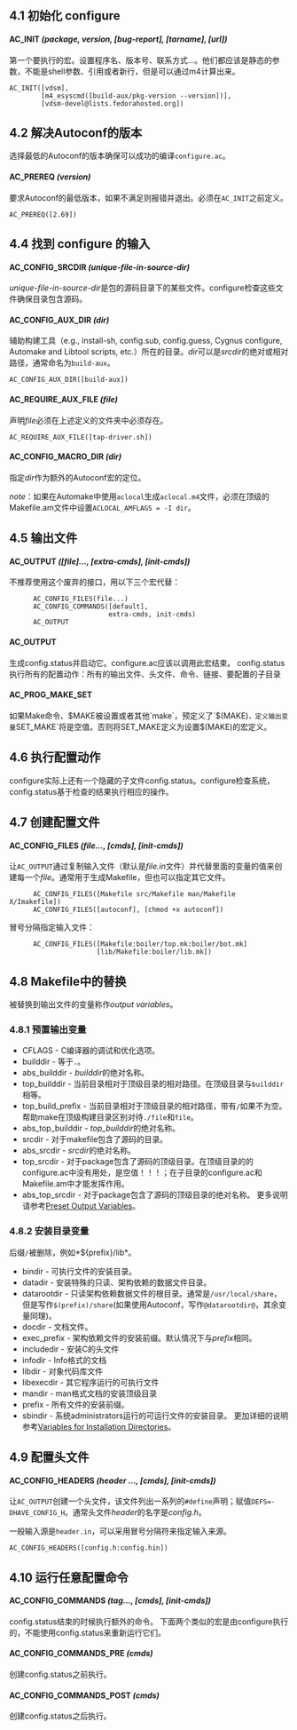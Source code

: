 ## 4.1 初始化 configure

#### AC_INIT *(package, version, [bug-report], [tarname], [url])*
第一个要执行的宏。设置程序名、版本号、联系方式...。他们都应该是静态的参数，不能是shell参数、引用或者新行，但是可以通过m4计算出来。
```autoconf
AC_INIT([vdsm],
        [m4_esyscmd([build-aux/pkg-version --version])],
        [vdsm-devel@lists.fedorahosted.org])
```

## 4.2 解决Autoconf的版本
选择最低的Autoconf的版本确保可以成功的编译`configure.ac`。

#### AC_PREREQ *(version)*
要求Autoconf的最低版本，如果不满足则报错并退出。必须在`AC_INIT`之前定义。
```
AC_PREREQ([2.69])
```

## 4.4 找到 configure 的输入

#### AC_CONFIG_SRCDIR *(unique-file-in-source-dir)*
*unique-file-in-source-dir*是包的源码目录下的某些文件。configure检查这些文件确保目录包含源码。

#### AC_CONFIG_AUX_DIR *(dir)*
辅助构建工具（e.g., install-sh, config.sub, config.guess, Cygnus configure, Automake and Libtool scripts, etc.）所在的目录。*dir*可以是*srcdir*的绝对或相对路径，通常命名为`build-aux`。
```autoconf
AC_CONFIG_AUX_DIR([build-aux])
```

#### AC_REQUIRE_AUX_FILE *(file)*
声明*file*必须在上述定义的文件夹中必须存在。
```
AC_REQUIRE_AUX_FILE([tap-driver.sh])
```

#### AC_CONFIG_MACRO_DIR *(dir)*
指定*dir*作为额外的Autoconf宏的定位。

*note*：如果在Automake中使用`aclocal`生成`aclocal.m4`文件，必须在顶级的Makefile.am文件中设置`ACLOCAL_AMFLAGS = -I dir`。

## 4.5 输出文件

#### AC_OUTPUT *([file]..., [extra-cmds], [init-cmds])*
不推荐使用这个废弃的接口，用以下三个宏代替：

          AC_CONFIG_FILES(file...)
          AC_CONFIG_COMMANDS([default],
                             extra-cmds, init-cmds)
          AC_OUTPUT

#### AC_OUTPUT
生成config.status并启动它。configure.ac应该以调用此宏结束。
config.status执行所有的配置动作：所有的输出文件、头文件、命令、链接、要配置的子目录

#### AC_PROG_MAKE_SET
如果Make命令、$MAKE被设置或者其他`make`，预定义了`$(MAKE)`，定义输出变量`SET_MAKE`将是空值。否则将SET_MAKE定义为设置$(MAKE)的宏定义。

## 4.6 执行配置动作
configure实际上还有一个隐藏的子文件config.status。configure检查系统，config.status基于检查的结果执行相应的操作。

## 4.7 创建配置文件
#### AC_CONFIG_FILES *(file..., [cmds], [init-cmds])*
让`AC_OUTPUT`通过复制输入文件（默认是*file.in*文件）并代替里面的变量的值来创建每一个*file*。通常用于生成Makefile，但也可以指定其它文件。

          AC_CONFIG_FILES([Makefile src/Makefile man/Makefile X/Imakefile])
          AC_CONFIG_FILES([autoconf], [chmod +x autoconf])

冒号分隔指定输入文件：
    
          AC_CONFIG_FILES([Makefile:boiler/top.mk:boiler/bot.mk]
                          [lib/Makefile:boiler/lib.mk])

## 4.8 Makefile中的替换
被替换到输出文件的变量称作*output variables*。

### 4.8.1 预置输出变量
- CFLAGS - C编译器的调试和优化选项。
- builddir - 等于`.`。
- abs_builddir - *builddir*的绝对名称。
- top_builddir - 当前目录相对于顶级目录的相对路径。在顶级目录与`builddir`相等。
- top_build_prefix - 当前目录相对于顶级目录的相对路径，带有`/`如果不为空。帮助make在顶级构建目录区别对待`./file`和`file`。
- abs_top_builddir - *top_builddir*的绝对名称。
- srcdir - 对于makefile包含了源码的目录。
- abs_srcdir - *srcdir*的绝对名称。
- top_srcdir - 对于package包含了源码的顶级目录。在顶级目录的的configure.ac中没有用处，是空值！！！；在子目录的configure.ac和Makefile.am中才能发挥作用。
- abs_top_srcdir - 对于package包含了源码的顶级目录的绝对名称。
更多说明请参考[Preset Output Variables](https://www.gnu.org/software/autoconf/manual/autoconf.html#Preset-Output-Variables)。

### 4.8.2 安装目录变量
后缀`/`被删除，例如*${prefix}/lib*。

- bindir - 可执行文件的安装目录。
- datadir - 安装特殊的只读、架构依赖的数据文件目录。
- datarootdir - 只读架构依赖数据文件的根目录。通常是`/usr/local/share`，但是写作`$(prefix)/share`(如果使用Autoconf，写作`@datarootdir@`，其余变量同理)。
- docdir - 文档文件。
- exec_prefix - 架构依赖文件的安装前缀。默认情况下与*prefix*相同。
- includedir - 安装C的头文件
- infodir - Info格式的文档
- libdir - 对象代码库文件
- libexecdir - 其它程序运行的可执行文件
- mandir - man格式文档的安装顶级目录
- prefix - 所有文件的安装前缀。
- sbindir - 系统administrators运行的可运行文件的安装目录。
更加详细的说明参考[Variables for Installation Directories](https://www.gnu.org/software/autoconf/manual/standards.html#Directory-Variables)。

## 4.9 配置头文件

#### AC_CONFIG_HEADERS *(header ..., [cmds], [init-cmds])*
让`AC_OUTPUT`创建一个头文件，该文件列出一系列的`#define`声明；赋值`DEFS=-DHAVE_CONFIG_H`。通常头文件*header*的名字是*config.h*。

一般输入源是`header.in`，可以采用冒号分隔符来指定输入来源。
```
AC_CONFIG_HEADERS([config.h:config.hin])
```

## 4.10 运行任意配置命令

#### AC_CONFIG_COMMANDS *(tag..., [cmds], [init-cmds])*
config.status结束的时候执行额外的命令。
下面两个类似的宏是由configure执行的，不能使用config.status来重新运行它们。

#### AC_CONFIG_COMMANDS_PRE *(cmds)*
创建config.status之前执行。

#### AC_CONFIG_COMMANDS_POST *(cmds)*
创建config.status之后执行。
